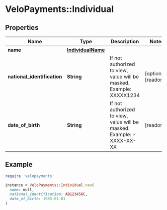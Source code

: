 # VeloPayments::Individual

## Properties

| Name | Type | Description | Notes |
| ---- | ---- | ----------- | ----- |
| **name** | [**IndividualName**](IndividualName.md) |  |  |
| **national_identification** | **String** | If not authorized to view, value will be masked. Example: XXXXX1234 | [optional][readonly] |
| **date_of_birth** | **String** | If not authorized to view, value will be masked. Example: - XXXX-XX-XX | [readonly] |

## Example

```ruby
require 'velopayments'

instance = VeloPayments::Individual.new(
  name: null,
  national_identification: AB123456C,
  date_of_birth: 1985-01-01
)
```

